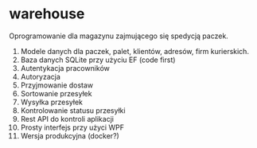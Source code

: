 # warehouse
Oprogramowanie dla magazynu zajmującego się spedycją paczek.

1. Modele danych dla paczek, palet, klientów, adresów, firm kurierskich.
2. Baza danych SQLite przy użyciu EF (code first)
3. Autentykacja pracowników
4. Autoryzacja
5. Przyjmowanie dostaw
6. Sortowanie przesyłek
7. Wysyłka przesyłek
8. Kontrolowanie statusu przesyłki
9. Rest API do kontroli aplikacji
10. Prosty interfejs przy użyci WPF
11. Wersja produkcyjna (docker?)